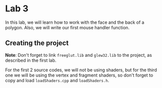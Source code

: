 # Lab 3

In this lab, we will learn how to work with the face and the back of a polygon. Also, we will write our first mouse handler function.

## Creating the project

**Note**: Don't forget to link `freeglut.lib` and `glew32.lib` to the project, as described in the first lab.

For the first 2 source codes, we will not be using shaders, but for the third one we will be using the vertex and fragment shaders, so don't forget to copy and load `loadShaders.cpp` and `loadShaders.h`.
